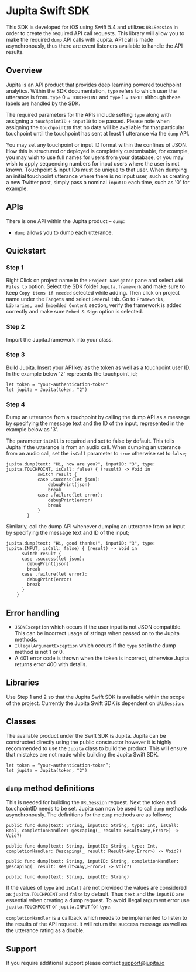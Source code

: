 # Jupita Swift SDK
This SDK is developed for iOS using Swift 5.4 and utilizes `URLSession` in order to create the required API call requests. This library will allow you to make the required `dump` API calls with Jupita. API call is made asynchronously, thus there are event listeners available to handle the API results.


## Overview
Jupita is an API product that provides deep learning powered touchpoint analytics. Within the SDK documentation, `type` refers to which user the utterance is from. `type` 0 = `TOUCHPOINT` and `type` 1 = `INPUT` although these labels are handled by the SDK.

The required parameters for the APIs include setting `type` along with assigning a `touchpointID` + `inputID` to be passed. Please note when assigning the `touchpointID` that no data will be available for that particular touchpoint until the touchpoint has sent at least 1 utterance via the `dump` API. 

You may set any touchpoint or input ID format within the confines of JSON. How this is structured or deployed is completely customisable, for example, you may wish to use full names for users from your database, or you may wish to apply sequencing numbers for input users where the user is not known. Touchpoint & input IDs must be unique to that user. When dumping an initial touchpoint utterance where there is no input user, such as creating a new Twitter post, simply pass a nominal `inputID` each time, such as '0' for example.

## APIs
There is one API within the Jupita product – `dump`:

- `dump` allows you to dump each utterance.


## Quickstart
### Step 1
Right Click on project name in the `Project Navigator` pane and select `Add Files to` option. Select the SDK folder `Jupita.framework` and make sure to keep `Copy items if needed` selected while adding. Then click on project name under the `Targets` and select  `General` tab. Go to `Frameworks, Libraries, and Embedded Content` section, verify the framework is added correctly and make sure `Embed & Sign` option is selected.


### Step 2
Import the Jupita.framework into your class.


### Step 3
Build Jupita. Insert your API key as the token as well as a touchpoint user ID. In the example below '2' represents the touchpoint_id;

```
let token = "your-authentication-token"
let jupita = Jupita(token, "2")
```

### Step 4
Dump an utterance from a touchpoint by calling the dump API as a message by specifying the message text and the ID of the input, represented in the example below as '3'. 

The parameter `isCall` is required and set to false by default. This tells Jupita if the utterance is from an audio call. When dumping an utterance from an audio call, set the `isCall` parameter to `true` otherwise set to `false`;

```
jupita.dump(text: "Hi, how are you?", inputID: "3", type: jupita.TOUCHPOINT, isCall: false) { (result) -> Void in
            switch result {
            case .success(let json):
                debugPrint(json)
                break
            case .failure(let error):
                debugPrint(error)
                break
            }
        }
```

Similarly, call the dump API whenever dumping an utterance from an input by specifying the message text and ID of the input;

```
jupita.dump(text: "Hi, good thanks!", inputID: "3", type: jupita.INPUT, isCall: false) { (result) -> Void in
      switch result {
      case .success(let json):
        debugPrint(json)
        break
      case .failure(let error):
        debugPrint(error)
        break
      }
    }
```

## Error handling
- `JSONException` which occurs if the user input is not JSON compatible. This can be incorrect usage of strings when passed on to the Jupita methods.
- `IllegalArgumentException` which occurs if the `type` set in the dump method is not 1 or 0.
- A 401 error code is thrown when the token is incorrect, otherwise Jupita returns error 400 with details.


## Libraries
Use Step 1 and 2 so that the Jupita Swift SDK is available within the scope of the project. Currently the Jupita Swift SDK is dependent on `URLSession`.


## Classes
The available product under the Swift SDK is Jupita. Jupita can be constructed directly using the public constructor however it is highly recommended to use the `Jupita` class to build the product. This will ensure that mistakes are not made while building the Jupita Swift SDK.

```
let token = “your-authentication-token”; 
let jupita = Jupita(token, "2")
```


## `dump` method definitions
This is needed for building the `URLSession` request. Next the token and touchpointID needs to be set. Jupita can now be used to call `dump` methods asynchronously. The definitions for the `dump` methods are as follows;

```
public func dump(text: String, inputID: String, type: Int, isCall: Bool, completionHandler: @escaping(_ result: Result<Any,Error>) -> Void?)
 
public func dump(text: String, inputID: String, type: Int, completionHandler: @escaping(_ result: Result<Any,Error>) -> Void?)
 
public func dump(text: String, inputID: String, completionHandler: @escaping(_ result: Result<Any,Error>) -> Void?)
 
public func dump(text: String, inputID: String) 
```

If the values of `type` and `isCall` are not provided the values are considered as `jupita.TOUCHPOINT` and `false` by default. Thus `text` and the `inputID` are essential when creating a dump request. To avoid illegal argument error use `jupita.TOUCHPOINT` or `jupita.INPUT` for `type`.

`completionHandler` is a callback which needs to be implemented to listen to the results of the API request. It will return the success message as well as the utterance rating as a double.

## Support
If you require additional support please contact support@jupita.io
